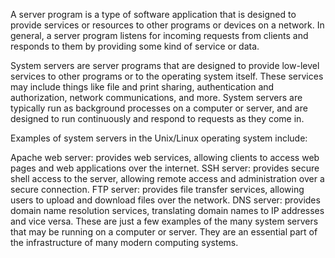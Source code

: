 A server program is a type of software application that is designed to provide services or resources to other programs or devices on a network. In general, a server program listens for incoming requests from clients and responds to them by providing some kind of service or data.

System servers are server programs that are designed to provide low-level services to other programs or to the operating system itself. These services may include things like file and print sharing, authentication and authorization, network communications, and more. System servers are typically run as background processes on a computer or server, and are designed to run continuously and respond to requests as they come in.

Examples of system servers in the Unix/Linux operating system include:

Apache web server: provides web services, allowing clients to access web pages and web applications over the internet.
SSH server: provides secure shell access to the server, allowing remote access and administration over a secure connection.
FTP server: provides file transfer services, allowing users to upload and download files over the network.
DNS server: provides domain name resolution services, translating domain names to IP addresses and vice versa.
These are just a few examples of the many system servers that may be running on a computer or server. They are an essential part of the infrastructure of many modern computing systems.